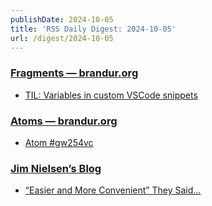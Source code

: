 ```yaml
---
publishDate: 2024-10-05
title: 'RSS Daily Digest: 2024-10-05'
url: /digest/2024-10-05
---
```


### [Fragments — brandur.org](https://brandur.org/)

  * [TIL: Variables in custom VSCode snippets](https://brandur.org/fragments/vscode-snippets)
  
### [Atoms  — brandur.org](https://brandur.org/)

  * [Atom #gw254vc](https://brandur.org/atoms/gw254vc)
  
### [Jim Nielsen’s Blog](https://blog.jim-nielsen.com/)

  * [“Easier and More Convenient” They Said…](https://blog.jim-nielsen.com/2024/easy-and-convenient-they-say/)
  
